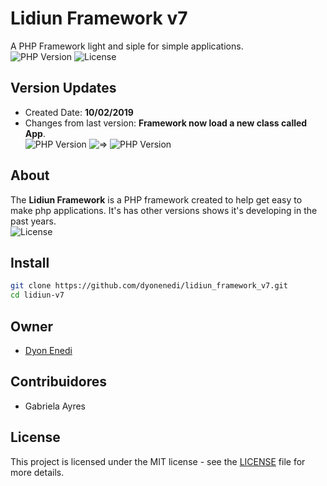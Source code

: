 # Lidiun Framework v7
A PHP Framework light and siple for simple applications.  
![PHP Version](https://img.shields.io/badge/PHP-7.3-blue)
![License](https://img.shields.io/badge/license-MIT-green)

## Version Updates 
- Created Date: **10/02/2019**  
- Changes from last version: 
**Framework now load a new class called App**.  
![PHP Version](https://img.shields.io/badge/Lidiun--V6-red) ![=>](https://img.shields.io/badge/%3D%3E-gray) ![PHP Version](https://img.shields.io/badge/Lidiun--V7-green)

## About
The **Lidiun Framework** is a PHP framework created to 
help get easy to make php applications. It's has other versions shows it's developing in the past years.  
![License](https://img.shields.io/badge/Origin-Brazil-green)

## Install
```bash
git clone https://github.com/dyonenedi/lidiun_framework_v7.git
cd lidiun-v7
```

## Owner
- [Dyon Enedi](https://github.com/dyonenedi)

## Contribuidores
- Gabriela Ayres

## License
This project is licensed under the MIT license - see the [LICENSE](LICENSE) file for more details.
